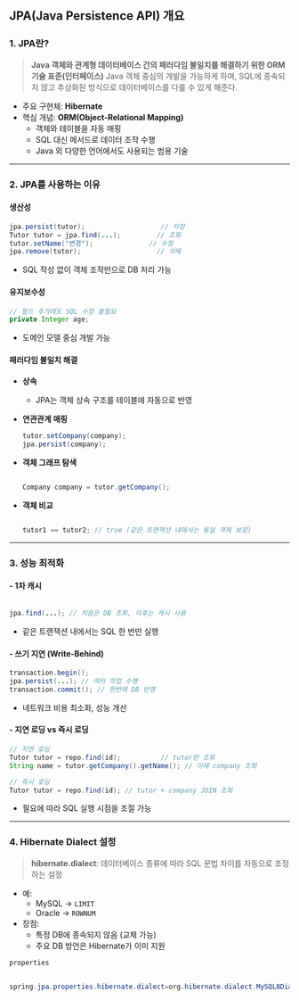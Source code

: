## JPA(Java Persistence API) 개요

### 1. JPA란?

> **Java 객체와 관계형 데이터베이스 간의 패러다임 불일치를 해결하기 위한 ORM 기술 표준(인터페이스)**
>  Java 객체 중심의 개발을 가능하게 하며, SQL에 종속되지 않고 추상화된 방식으로 데이터베이스를 다룰 수 있게 해준다.

- 주요 구현체: **Hibernate**
- 핵심 개념: **ORM(Object-Relational Mapping)**
  - 객체와 테이블을 자동 매핑
  - SQL 대신 메서드로 데이터 조작 수행
  - Java 외 다양한 언어에서도 사용되는 범용 기술

------

### 2. JPA를 사용하는 이유

####  생산성

```java
jpa.persist(tutor);                   // 저장
Tutor tutor = jpa.find(...);         // 조회
tutor.setName("변경");              // 수정
jpa.remove(tutor);                   // 삭제
```

- SQL 작성 없이 객체 조작만으로 DB 처리 가능

####  유지보수성

```java
// 필드 추가에도 SQL 수정 불필요
private Integer age;
```

- 도메인 모델 중심 개발 가능

####  패러다임 불일치 해결

- **상속**

  - JPA는 객체 상속 구조를 테이블에 자동으로 반영

- **연관관계 매핑**

  ```java
  tutor.setCompany(company);
  jpa.persist(company);
  ```

- **객체 그래프 탐색**

  ```java
  
  Company company = tutor.getCompany();
  ```

- **객체 비교**

  ```java
  
  tutor1 == tutor2; // true (같은 트랜잭션 내에서는 동일 객체 보장)
  ```

------

### 3. 성능 최적화

#### - 1차 캐시

```java

jpa.find(...); // 처음은 DB 조회, 이후는 캐시 사용
```

- 같은 트랜잭션 내에서는 SQL 한 번만 실행

#### - 쓰기 지연 (Write-Behind)

```java
transaction.begin();
jpa.persist(...); // 여러 작업 수행
transaction.commit(); // 한번에 DB 반영
```

- 네트워크 비용 최소화, 성능 개선

#### - 지연 로딩 vs 즉시 로딩

```java
// 지연 로딩
Tutor tutor = repo.find(id);          // tutor만 조회
String name = tutor.getCompany().getName(); // 이때 company 조회

// 즉시 로딩
Tutor tutor = repo.find(id); // tutor + company JOIN 조회
```

- 필요에 따라 SQL 실행 시점을 조절 가능

------

### 4. Hibernate Dialect 설정

> **hibernate.dialect**: 데이터베이스 종류에 따라 SQL 문법 차이를 자동으로 조정하는 설정

- 예:
  - MySQL → `LIMIT`
  - Oracle → `ROWNUM`
- 장점:
  - 특정 DB에 종속되지 않음 (교체 가능)
  - 주요 DB 방언은 Hibernate가 이미 지원

```java
properties
    

spring.jpa.properties.hibernate.dialect=org.hibernate.dialect.MySQL8Dialect
```